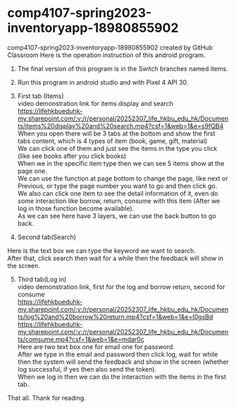 # comp4107-spring2023-inventoryapp-18980855902  
comp4107-spring2023-inventoryapp-18980855902 created by GitHub Classroom
Here is the operation instruction of this android program.  
1. The final version of this program is in the Switch branches named items.  
2. Run this program in android studio and with Pixel 4 API 30.  

3. First tab (Items)  
video demonstration link for items display and search  
https://lifehkbueduhk-my.sharepoint.com/:v:/r/personal/20252307_life_hkbu_edu_hk/Documents/items%20display%20and%20search.mp4?csf=1&web=1&e=s9fQB4  
When you open there will be 3 tabs at the bottom and show the first tabs content, which is 4 types of item (book, game, gift, material)  
We can click one of them and just see the items in the type you click (like see books after you click books)  
When we in the specific item type then we can see 5 items show at the page one.  
We can use the function at page bottom to change the page, like next or Previous, or type the page number you want to go and then click go.  
We also can click one item to see the detail information of it, even do some interaction like borrow, return, consume with this item (After we log in those function become available).  
As we can see here have 3 layers, we can use the back button to go back.  
   
4. Second tab(Search)   
  
Here is the text box we can type the keyword we want to search.  
After that, click search then wait for a while then the feedback will show in the screen.  
  
5. Third tab(Log in)  
video demonstration link, first for the log and borrow return, second for consume  
https://lifehkbueduhk-my.sharepoint.com/:v:/r/personal/20252307_life_hkbu_edu_hk/Documents/log%20and%20borrow%20return.mp4?csf=1&web=1&e=I0gsBd  
https://lifehkbueduhk-my.sharepoint.com/:v:/r/personal/20252307_life_hkbu_edu_hk/Documents/comsume.mp4?csf=1&web=1&e=mdar0c  
Here are two text box one for email one for password.  
After we type in the email and password then click log, wait for while then the system will send the feedback and show in the screen (whether log successful, if yes then also send the token).  
When we log in then we can do the interaction with the items in the first tab.  

That all. Thank for reading.
